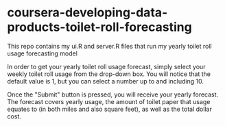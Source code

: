 # coursera-developing-data-products-toilet-roll-forecasting
This repo contains my ui.R and server.R files that run my yearly toilet roll usage forecasting model

In order to get your yearly toilet roll usage forecast, simply select your weekly toilet roll usage from the drop-down box. You will notice that the default value is 1, but you can select a number up to and including 10.

Once the "Submit" button is pressed, you will receive your yearly forecast. The forecast covers yearly usage, the amount of toilet paper that usage equates to (in both miles and also square feet), as well as the total dollar cost.
